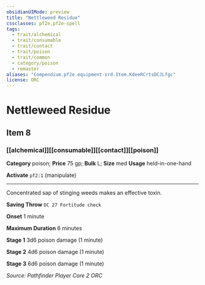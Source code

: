 ```yaml
---
obsidianUIMode: preview
title: "Nettleweed Residue"
cssclasses: pf2e,pf2e-spell
tags:
  - trait/alchemical
  - trait/consumable
  - trait/contact
  - trait/poison
  - trait/common
  - category/poison
  - remaster
aliases: "Compendium.pf2e.equipment-srd.Item.KdeeRCrtsDCJLfgc"
license: ORC
---
```

# Nettleweed Residue
## Item 8
### [[alchemical]][[consumable]][[contact]][[poison]]

**Category** poison; 
**Price** 75 gp; 
**Bulk** L; **Size** med
**Usage** held-in-one-hand

**Activate** `pf2:1` (manipulate)

* * *

Concentrated sap of stinging weeds makes an effective toxin.

**Saving Throw** `DC 27 Fortitude check`

**Onset** 1 minute

**Maximum Duration** 6 minutes

**Stage 1** 3d6 poison damage (1 minute)

**Stage 2** 4d6 poison damage (1 minute)

**Stage 3** 6d6 poison damage (1 minute)

*Source: Pathfinder Player Core 2*
*ORC*